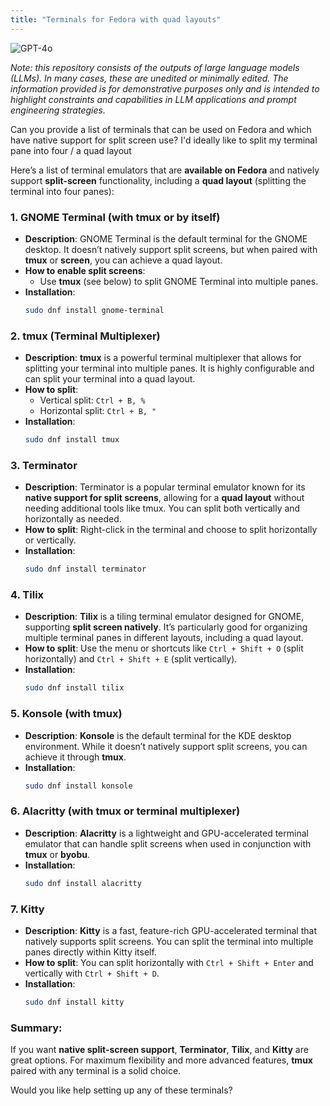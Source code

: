 ```yaml
---
title: "Terminals for Fedora with quad layouts"
---
```

![GPT-4o](https://img.shields.io/badge/GPT--4o-3333FF?style=for-the-badge&logo=openai&logoColor=white)



*Note: this repository consists of the outputs of large language models (LLMs). In many cases, these are unedited or minimally edited. The information provided is for demonstrative purposes only and is intended to highlight constraints and capabilities in LLM applications and prompt engineering strategies.*


Can you provide a list of terminals that can be used on Fedora and which have native support for split screen use? I'd ideally like to split my terminal pane into four / a quad layout

Here’s a list of terminal emulators that are **available on Fedora** and natively support **split-screen** functionality, including a **quad layout** (splitting the terminal into four panes):

### 1. **GNOME Terminal (with tmux or by itself)**
   - **Description**: GNOME Terminal is the default terminal for the GNOME desktop. It doesn’t natively support split screens, but when paired with **tmux** or **screen**, you can achieve a quad layout.
   - **How to enable split screens**:
     - Use **tmux** (see below) to split GNOME Terminal into multiple panes.
   - **Installation**: 
     ```bash
     sudo dnf install gnome-terminal
     ```

### 2. **tmux (Terminal Multiplexer)**
   - **Description**: **tmux** is a powerful terminal multiplexer that allows for splitting your terminal into multiple panes. It is highly configurable and can split your terminal into a quad layout.
   - **How to split**: 
     - Vertical split: `Ctrl + B, %`
     - Horizontal split: `Ctrl + B, "`
   - **Installation**:
     ```bash
     sudo dnf install tmux
     ```

### 3. **Terminator**
   - **Description**: Terminator is a popular terminal emulator known for its **native support for split screens**, allowing for a **quad layout** without needing additional tools like tmux. You can split both vertically and horizontally as needed.
   - **How to split**: Right-click in the terminal and choose to split horizontally or vertically.
   - **Installation**:
     ```bash
     sudo dnf install terminator
     ```

### 4. **Tilix**
   - **Description**: **Tilix** is a tiling terminal emulator designed for GNOME, supporting **split screen natively**. It’s particularly good for organizing multiple terminal panes in different layouts, including a quad layout.
   - **How to split**: Use the menu or shortcuts like `Ctrl + Shift + O` (split horizontally) and `Ctrl + Shift + E` (split vertically).
   - **Installation**:
     ```bash
     sudo dnf install tilix
     ```

### 5. **Konsole (with tmux)**
   - **Description**: **Konsole** is the default terminal for the KDE desktop environment. While it doesn’t natively support split screens, you can achieve it through **tmux**.
   - **Installation**:
     ```bash
     sudo dnf install konsole
     ```

### 6. **Alacritty (with tmux or terminal multiplexer)**
   - **Description**: **Alacritty** is a lightweight and GPU-accelerated terminal emulator that can handle split screens when used in conjunction with **tmux** or **byobu**.
   - **Installation**:
     ```bash
     sudo dnf install alacritty
     ```

### 7. **Kitty**
   - **Description**: **Kitty** is a fast, feature-rich GPU-accelerated terminal that natively supports split screens. You can split the terminal into multiple panes directly within Kitty itself.
   - **How to split**: You can split horizontally with `Ctrl + Shift + Enter` and vertically with `Ctrl + Shift + D`.
   - **Installation**:
     ```bash
     sudo dnf install kitty
     ```

### Summary:
If you want **native split-screen support**, **Terminator**, **Tilix**, and **Kitty** are great options. For maximum flexibility and more advanced features, **tmux** paired with any terminal is a solid choice.

Would you like help setting up any of these terminals?